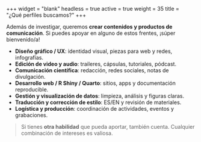+++
widget = "blank"
headless = true
active = true
weight = 35
title = "¿Qué perfiles buscamos?"
+++

Además de investigar, queremos **crear contenidos y productos de comunicación**. Si puedes apoyar en alguno de estos frentes, ¡súper bienvenido/a!  

- **Diseño gráfico / UX**: identidad visual, piezas para web y redes, infografías.  
- **Edición de video y audio**: traileres, cápsulas, tutoriales, pódcast.  
- **Comunicación científica**: redacción, redes sociales, notas de divulgación.  
- **Desarrollo web / R Shiny / Quarto**: sitios, apps y documentación reproducible.  
- **Gestión y visualización de datos**: limpieza, análisis y figuras claras.  
- **Traducción y corrección de estilo**: ES/EN y revisión de materiales.  
- **Logística y producción**: coordinación de actividades, eventos y grabaciones.

> Si tienes **otra habilidad** que pueda aportar, también cuenta. Cualquier combinación de intereses es valiosa.
